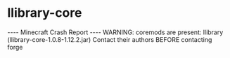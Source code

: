# llibrary-core
 ---- Minecraft Crash Report ----  WARNING: coremods are present:   llibrary (llibrary-core-1.0.8-1.12.2.jar) Contact their authors BEFORE contacting forge 
